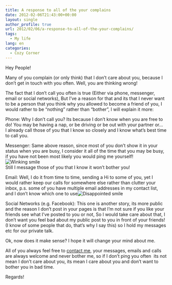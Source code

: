 ```yaml
---
title: A response to all of the your complains
date: 2012-02-06T21:43:00+00:00
layout: single
author_profile: true
url: 2012/02/06/a-response-to-all-of-the-your-complains/
tags:
  - My life
lang: en
categories: 
  - Cozy Corner
---
```

Hey People!

Many of you complain (or only think) that I don’t care about you, because I don’t get in touch with you often. Well, you are thinking wrong!

The fact that I don’t call you often is true (Either via phone, messenger, email or social networks), But I’ve a reason for that and its that I never want to be a person that you think why you allowed to become a friend of you, I would rather to be “nothing” rather than “bother”, I will explain it more:

Phone: Why I don’t call you? Its because I don’t know when you are free to do! You may be having a nap, or be driving or be out with your partner or…  
I already call those of you that I know so closely and I know what’s best time to call you.

Messenger: Same above reason, since most of you don’t show it in your status when you are busy, I consider it all of the time that you may be busy, if you have not been most likely you would ping me yourself!![Winking smile](http://lh4.ggpht.com/-EcTelAfx-HA/TzBJZeHGekI/AAAAAAAAEhY/wN7k_gwaCfQ/wlEmoticon-winkingsmile%25255B2%25255D.png?imgmax=800)  
Still I message those of you that I know it won’t bother you!

Email: Well, I do it from time to time, sending a Hi to some of you, yet I would rather keep our calls for somewhere else rather than clutter your inbox, p.s. some of you have multiple email addresses in my contact list, and I don’t know which one to use![Disappointed smile](http://lh4.ggpht.com/-JctYsTQbGEk/TzBJb9ZktaI/AAAAAAAAEhg/Qqtfbq4Yi7w/wlEmoticon-disappointedsmile%25255B2%25255D.png?imgmax=800) 

Social Networks (e.g. Facebook): This one is another story, its more public and the reason I don’t post in your pages is that I’m not sure if you like your friends see what I’ve posted to you or not, So I would take care about that, I don’t want you feel bad about my public post to you in front of your friends! (I know of some people that do, that’s why I say this) so I hold my messages etc for our private talk.

Ok, now does it make sense? I hope it will change your mind about me.

All of you always feel free to <a href="/contact-me" target="_blank">contact me</a>, your messages, emails and calls are always welcome and never bother me, so if I don’t ping you often  its not mean I don’t care about you, its mean I care about you and don’t want to bother you in bad time.

Regards!